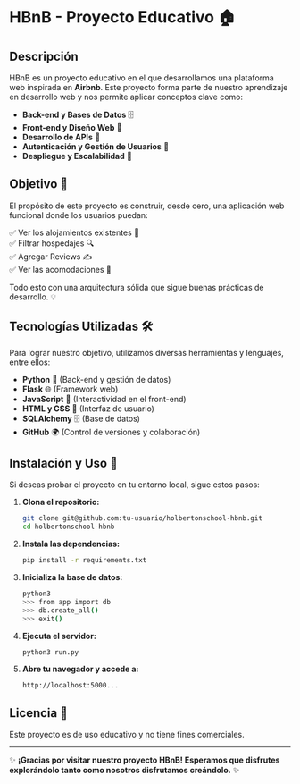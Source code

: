 # HBnB - Proyecto Educativo 🏠

## Descripción

HBnB es un proyecto educativo en el que desarrollamos una plataforma web inspirada en **Airbnb**. Este proyecto forma parte de nuestro aprendizaje en desarrollo web y nos permite aplicar conceptos clave como:

- **Back-end y Bases de Datos** 🗄️
- **Front-end y Diseño Web** 🎨
- **Desarrollo de APIs** 🔗
- **Autenticación y Gestión de Usuarios** 🔐
- **Despliegue y Escalabilidad** 🚀

## Objetivo 📌
El propósito de este proyecto es construir, desde cero, una aplicación web funcional donde los usuarios puedan:

✅ Ver los alojamientos existentes 🏡  
✅ Filtrar hospedajes 🔍  
✅ Agregar Reviews ✍️  
✅ Ver las acomodaciones 🏨  

Todo esto con una arquitectura sólida que sigue buenas prácticas de desarrollo. 💡

## Tecnologías Utilizadas 🛠️
Para lograr nuestro objetivo, utilizamos diversas herramientas y lenguajes, entre ellos:

- **Python** 🐍 (Back-end y gestión de datos)
- **Flask** 🌐 (Framework web)
- **JavaScript** 📜 (Interactividad en el front-end)
- **HTML y CSS** 🎨 (Interfaz de usuario)
- **SQLAlchemy** 🗄️ (Base de datos)
- **GitHub** 🌍 (Control de versiones y colaboración)

## Instalación y Uso 🚀
Si deseas probar el proyecto en tu entorno local, sigue estos pasos:

1. **Clona el repositorio:**
   ```bash
   git clone git@github.com:tu-usuario/holbertonschool-hbnb.git
   cd holbertonschool-hbnb
   ```
2. **Instala las dependencias:**
   ```bash
   pip install -r requirements.txt
   ```
3. **Inicializa la base de datos:**
   ```bash
   python3
   >>> from app import db
   >>> db.create_all()
   >>> exit()
   ```
4. **Ejecuta el servidor:**
   ```bash
   python3 run.py
   ```
5. **Abre tu navegador y accede a:**
   ```
   http://localhost:5000...
   ```

## Licencia 📜
Este proyecto es de uso educativo y no tiene fines comerciales.

---

✨ **¡Gracias por visitar nuestro proyecto HBnB! Esperamos que disfrutes explorándolo tanto como nosotros disfrutamos creándolo.** ✨


